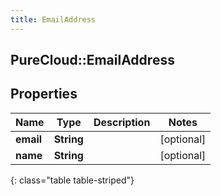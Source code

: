 ```yaml
---
title: EmailAddress
---
```

## PureCloud::EmailAddress

## Properties

|Name | Type | Description | Notes|
|------------ | ------------- | ------------- | -------------|
| **email** | **String** |  | [optional] |
| **name** | **String** |  | [optional] |
{: class="table table-striped"}


